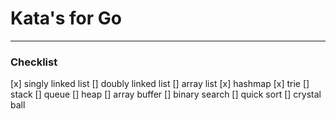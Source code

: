 # Kata's for Go
___

### Checklist
[x] singly linked list
[] doubly linked list
[] array list
[x] hashmap
[x] trie
[] stack
[] queue
[] heap
[] array buffer
[] binary search
[] quick sort
[] crystal ball


